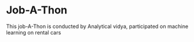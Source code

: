# Job-A-Thon
This job-A-Thon is conducted by Analytical vidya, participated on machine learning on rental cars

